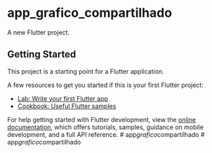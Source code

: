# app_grafico_compartilhado

A new Flutter project.

## Getting Started

This project is a starting point for a Flutter application.

A few resources to get you started if this is your first Flutter project:

- [Lab: Write your first Flutter app](https://docs.flutter.dev/get-started/codelab)
- [Cookbook: Useful Flutter samples](https://docs.flutter.dev/cookbook)

For help getting started with Flutter development, view the
[online documentation](https://docs.flutter.dev/), which offers tutorials,
samples, guidance on mobile development, and a full API reference.
#   a p p _ g r a f i c o _ c o m p a r t i l h a d o  
 #   a p p _ g r a f i c o _ c o m p a r t i l h a d o  
 